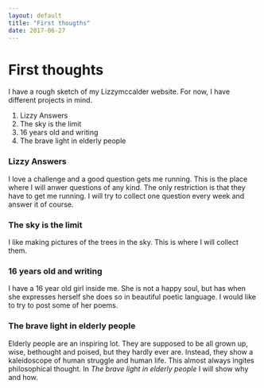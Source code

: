 ```yaml
---
layout: default
title: "First thougths"
date: 2017-06-27
---
```


# First thoughts

I have a rough sketch of my Lizzymccalder website. For now, I have different projects in mind. 

<ol>
<li>Lizzy Answers</li>
<li>The sky is the limit</li>
<li>16 years old and writing</li>
<li>The brave light in elderly people</li>
</ol>

### Lizzy Answers
I love a challenge and a good question gets me running. This is the place where I will anwer questions of any kind. The only restriction is that they have to get me running. I will try to collect one question every week and answer it of course.

### The sky is the limit
I like making pictures of the trees in the sky. This is where I will collect them.

### 16 years old and writing
I have a 16 year old girl inside me. She is not a happy soul, but has when she expresses herself she does so in beautiful poetic language. I would like to try to post some of her poems.

### The brave light in elderly people
Elderly people are an inspiring lot. They are supposed to be all grown up, wise, bethought and poised, but they hardly ever are. Instead, they show a kaleidoscope of human struggle and human life. This almost always ingites philosophical thought. In *The brave light in elderly people* I will show why and how.
